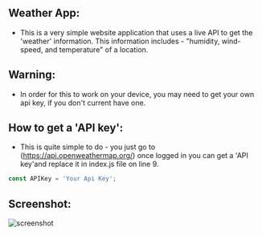 ## Weather App:
- This is a very simple website application that uses a live API to get the 'weather' information. This information includes - "humidity, wind-speed, and temperature" of a location.
## Warning:
- In order for this to work on your device, you may need to get your own api key, if you don't current have one. 

## How to get a 'API key':
- This is quite simple to do - you just go to (https://api.openweathermap.org/) once logged in you can get a 'API key'and replace it in index.js file on line 9.

```javascript
const APIKey = 'Your Api Key';
```

## Screenshot:
![screenshot](screenshot.jpg)
